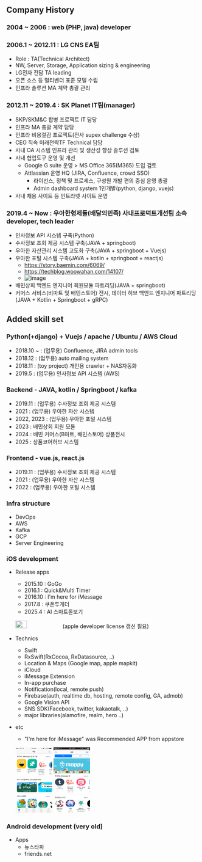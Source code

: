 ## Company History

### 2004 ~ 2006 : web (PHP, java) developer
### 2006.1 ~ 2012.11 : LG CNS EA팀
 + Role : TA(Technical Architect)
 + NW, Server, Storage, Application sizing & engineering
 + LG전자 전담 TA leading
 + 오픈 소스 등 멀티벤더 표준 모델 수립
 + 인프라 솔루션 MA 계약 총괄 관리
### 2012.11 ~ 2019.4 : SK Planet IT팀(manager)
 + SKP/SKM&C 합병 프로젝트 IT 담당
 + 인프라 MA 총괄 계약 담당
 + 인프라 비용절감 프로젝트(전사 supex challenge 수상) 
 + CEO 직속 미래전략TF Technical 담당
 + 사내 OA 시스템 인프라 관리 및 생산성 향상 솔루션 검토
 + 사내 협업도구 운영 및 개선
   + Google G suite 운영 > MS Office 365(M365) 도입 검토
   + Attlassian 운영 HQ (JIRA, Confluence, crowd SSO)
     + 라이선스, 정책 및 프로세스, 구성원 개발 편의 중심 운영 총괄
     + Admin dashboard system 1인개발(python, django, vuejs)
 + 사내 채용 사이트 등 인트라넷 사이트 운영
### 2019.4 ~ Now : 우아한형제들(배달의민족) 사내프로덕트개선팀 소속 developer, tech leader
 + 인사정보 API 시스템 구축(Python)
 + 수사정보 조회 제공 시스템 구축(JAVA + springboot)
 + 우아한 자산관리 시스템 고도화 구축(JAVA + springboot + Vuejs)
 + 우아한 포털 시스템 구축(JAVA + kotlin + springboot + reactjs)
   - https://story.baemin.com/6069/
   - https://techblog.woowahan.com/14107/
   - ![image](https://github.com/jjhok/Portfolio/assets/13160786/c78f02a5-6495-442f-ae0b-faaedc28c04a)
 + 배민상회 백엔드 엔지니어 회원모듈 파트리딩(JAVA + springboot) 
 + 커머스 서비스(비마트 및 배민스토어) 전시, 데이터 허브 백엔드 엔지니어 파트리딩 (JAVA + Kotlin + Springboot + gRPC)

## Added skill set

### Python(+django) + Vuejs / apache / Ubuntu / AWS Cloud
 + 2018.10 ~ : (업무용) Confluence, JIRA admin tools
 + 2018.12 : (업무용) auto mailing system
 + 2018.11 : (toy project) 개인용 crawler + NAS자동화
 + 2019.5 : (업무용) 인사정보 API 시스템 (AWS)

### Backend - JAVA, kotlin / Springboot / kafka
 + 2019.11 : (업무용) 수사정보 조회 제공 시스템
 + 2021 : (업무용) 우아한 자산 시스템
 + 2022, 2023 : (업무용) 우아한 포털 시스템
 + 2023 : 배민상회 회원 모듈
 + 2024 : 배민 커머스(B마트, 배민스토어) 상품전시
 + 2025 : 상품코어허브 시스템
 
### Frontend - vue.js, react.js
 + 2019.11 : (업무용) 수사정보 조회 제공 시스템
 + 2021 : (업무용) 우아한 자산 시스템
 + 2022 : (업무용) 우아한 포털 시스템
 
### Infra structure
 + DevOps
 + AWS
 + Kafka
 + GCP
 + Server Engineering

### iOS development
 + Release apps
    + 2015.10 : GoGo
    + 2016.1 : Quick&Multi Timer
    + 2016.10 : I'm here for iMessage
    + 2017.8 : 쿠폰투게더
    + 2025.4 : AI 스마트돋보기
    
    <img width="25%" height="25%" src="https://github.com/jjhok/Portfolio/blob/master/스크린샷 2019-01-02 오전 9.51.26.png"></img> (apple developer license 갱신 필요)
  + Technics
    + Swift 
    + RxSwift(RxCocoa, RxDatasource, ..)
    + Location & Maps (Google map, apple mapkit)
    + iCloud
    + iMessage Extension
    + In-app purchase
    + Notification(local, remote push)
    + Firebase(auth, realtime db, hosting, remote config, GA, admob)
    + Google Vision API
    + SNS SDK(Facebook, twitter, kakaotalk, ..)
    + major libraries(alamofire, realm, hero ..)
  + etc
    + "I'm here for iMessage" was Recommended APP from appstore
    
    <img width="20%" height="20%" src="https://github.com/jjhok/Portfolio/blob/master/IMG_1656.PNG"></img>
    <img width="20%" height="20%" src="https://github.com/jjhok/Portfolio/blob/master/IMG_1654.PNG"></img>

### Android development (very old)
  + Apps
    + 뉴스타파
    + friends.net

  
